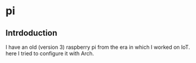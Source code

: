# pi

## Intrdoduction

I have an old (version 3) raspberry pi from the era in which I worked on IoT. here I tried to configure it with Arch.
